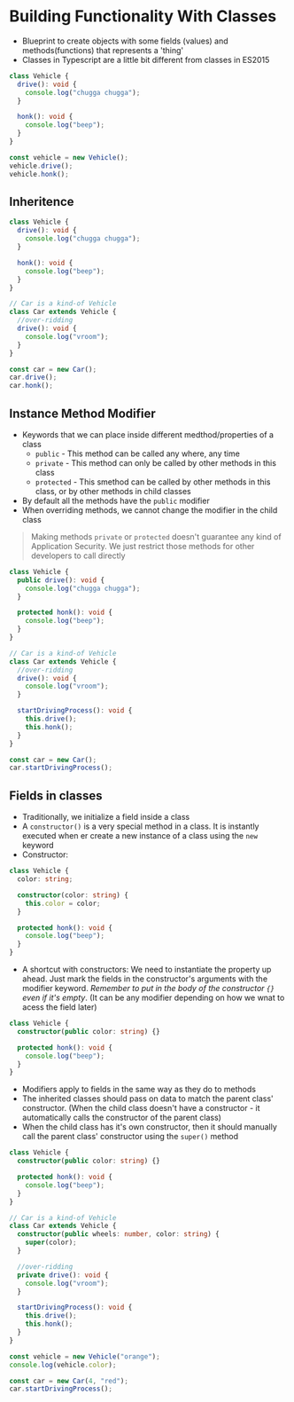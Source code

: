 # Building Functionality With Classes

- Blueprint to create objects with some fields (values) and methods(functions) that represents a 'thing'
- Classes in Typescript are a little bit different from classes in ES2015

```ts
class Vehicle {
  drive(): void {
    console.log("chugga chugga");
  }

  honk(): void {
    console.log("beep");
  }
}

const vehicle = new Vehicle();
vehicle.drive();
vehicle.honk();
```

## Inheritence

```ts
class Vehicle {
  drive(): void {
    console.log("chugga chugga");
  }

  honk(): void {
    console.log("beep");
  }
}

// Car is a kind-of Vehicle
class Car extends Vehicle {
  //over-ridding
  drive(): void {
    console.log("vroom");
  }
}

const car = new Car();
car.drive();
car.honk();
```

## Instance Method Modifier

- Keywords that we can place inside different medthod/properties of a class
  - `public` - This method can be called any where, any time
  - `private` - This method can only be called by other methods in this class
  - `protected` - This smethod can be called by other methods in this class, or by other methods in child classes
- By default all the methods have the `public` modifier
- When overriding methods, we cannot change the modifier in the child class

> Making methods `private` or `protected` doesn't guarantee any kind of Application Security. We just restrict those methods for other developers to call directly

```ts
class Vehicle {
  public drive(): void {
    console.log("chugga chugga");
  }

  protected honk(): void {
    console.log("beep");
  }
}

// Car is a kind-of Vehicle
class Car extends Vehicle {
  //over-ridding
  drive(): void {
    console.log("vroom");
  }

  startDrivingProcess(): void {
    this.drive();
    this.honk();
  }
}

const car = new Car();
car.startDrivingProcess();
```

## Fields in classes

- Traditionally, we initialize a field inside a class
- A `constructor()` is a very special method in a class. It is instantly executed when er create a new instance of a class using the `new` keyword
- Constructor:

```ts
class Vehicle {
  color: string;

  constructor(color: string) {
    this.color = color;
  }

  protected honk(): void {
    console.log("beep");
  }
}
```

- A shortcut with constructors: We need to instantiate the property up ahead. Just mark the fields in the constructor's arguments with the modifier keyword. _Remember to put in the body of the constructor `{}` even if it's empty_. (It can be any modifier depending on how we wnat to acess the field later)

```ts
class Vehicle {
  constructor(public color: string) {}

  protected honk(): void {
    console.log("beep");
  }
}
```

- Modifiers apply to fields in the same way as they do to methods
- The inherited classes should pass on data to match the parent class' constructor. (When the child class doesn't have a constructor - it automatically calls the constructor of the parent class)
- When the child class has it's own constructor, then it should manually call the parent class' constructor using the `super()` method

```ts
class Vehicle {
  constructor(public color: string) {}

  protected honk(): void {
    console.log("beep");
  }
}

// Car is a kind-of Vehicle
class Car extends Vehicle {
  constructor(public wheels: number, color: string) {
    super(color);
  }

  //over-ridding
  private drive(): void {
    console.log("vroom");
  }

  startDrivingProcess(): void {
    this.drive();
    this.honk();
  }
}

const vehicle = new Vehicle("orange");
console.log(vehicle.color);

const car = new Car(4, "red");
car.startDrivingProcess();
```
